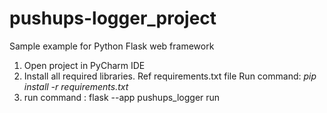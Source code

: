 # pushups-logger_project
Sample example for Python Flask web framework
1. Open project in PyCharm IDE 
2. Install all required libraries. Ref requirements.txt file
   Run command:  _pip install -r requirements.txt_
4. run command : flask --app pushups_logger run
